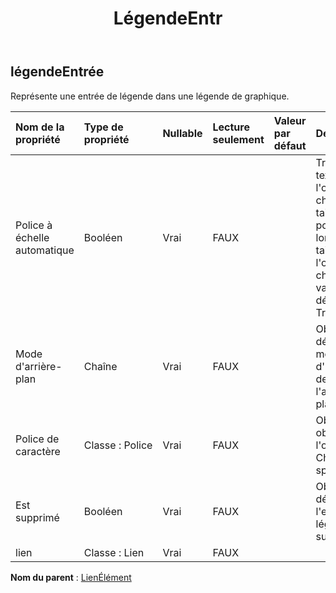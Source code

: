 ﻿---
title: LégendeEntr
second_title: Aspose.Cells Cloud Documen
type: docs
url: /fr/specification/model/legendentry/
description: "Aspose.Cells Spécification du modèle cloud : LegendEntry. Gérez sans effort Excel et d'autres feuilles de calcul avec des fonctionnalités telles que l'ouverture, la génération, l'édition, le fractionnement, la fusion, la comparaison et la conversion."
kwords: Excel, Office, feuille de calcul, Cloud REST API, LegendEntry
weight: 50
---
## **légendeEntrée**

 Représente une entrée de légende dans une légende de graphique.

| Nom de la propriété| Type de propriété| Nullable| Lecture seulement| Valeur par défaut| Description|
|:- |:- |:- |:- |:- |:- |
| Police à échelle automatique| Booléen| Vrai| FAUX||True si le texte de l'objet change de taille de police lorsque la taille de l'objet change. La valeur par défaut est True.|
| Mode d'arrière-plan| Chaîne| Vrai| FAUX|| Obtient et définit le mode d'affichage de l'arrière-plan|
| Police de caractère| Classe : Police| Vrai| FAUX|| Obtient un objet de l'objet ChartFrame spécifié.|
| Est supprimé| Booléen| Vrai| FAUX|| Obtient et définit si l'entrée de légende est supprimée.|
| lien| Classe : Lien| Vrai| FAUX|||

**Nom du parent** : [LienÉlément](/specification/model/linkelement)

